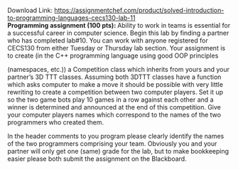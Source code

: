 Download Link: https://assignmentchef.com/product/solved-introduction-to-programming-languages-cecs130-lab-11
<br>
<strong style="font-family: -apple-system, BlinkMacSystemFont, 'Segoe UI', Roboto, Oxygen-Sans, Ubuntu, Cantarell, 'Helvetica Neue', sans-serif;">Programming assignment (100 pts): </strong><span style="font-family: -apple-system, BlinkMacSystemFont, 'Segoe UI', Roboto, Oxygen-Sans, Ubuntu, Cantarell, 'Helvetica Neue', sans-serif;">Ability to work in teams is essential for a successful career in computer science. Begin this lab by finding a partner who has completed lab#10. You can work with anyone registered for CECS130 from either Tuesday or Thursday lab section. Your assignment is to create (in the C++ programming language using good OOP principles</span>

(namespaces, etc.)) a Competition class which inherits from yours and your partner’s 3D TTT classes. Assuming both 3DTTT classes have a function which asks computer to make a move it should be possible with very little rewriting to create a competition between two computer players. Set it up so the two game bots play 10 games in a row against each other and a winner is determined and announced at the end of this competition. Give your computer players names which correspond to the names of the two programmers who created them.

In the header comments to you program please clearly identify the names of the two programmers comprising your team. Obviously you and your partner will only get one (same) grade for the lab, but to make bookkeeping easier please both submit the assignment on the Blackboard.


